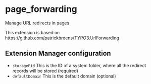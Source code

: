 # page_forwarding
Manage URL redirects in pages

This extension is based on https://github.com/patrickbroens/TYPO3.UrlForwarding

## Extension Manager configuration

- `storagePid` This is the ID of a system folder, where all the redirect records will be stored (required)
- `defaultDomain` This is the default domain (optional)
